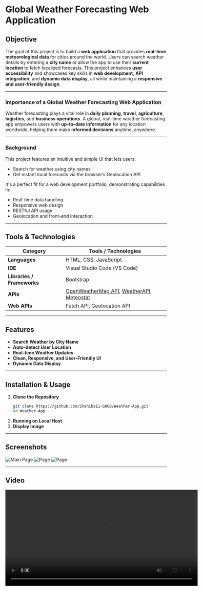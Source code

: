 # Global Weather Forecasting Web Application

## Objective

The goal of this project is to build a **web application** that provides **real-time meteorological data** for cities around the world. Users can search weather details by entering a **city name** or allow the app to use their **current location** to fetch localized forecasts. This project enhances **user accessibility** and showcases key skills in **web development**, **API integration**, and **dynamic data display**, all while maintaining a **responsive and user-friendly design**.

---

### Importance of a Global Weather Forecasting Web Application

Weather forecasting plays a vital role in **daily planning**, **travel**, **agriculture**, **logistics**, and **business operations**. A global, real-time weather forecasting app empowers users with **up-to-date information** for any location worldwide, helping them make **informed decisions** anytime, anywhere.

---

### Background

This project features an intuitive and simple UI that lets users:

- Search for weather using city names
- Get instant local forecasts via the browser’s Geolocation API

It's a perfect fit for a web development portfolio, demonstrating capabilities in:

- Real-time data handling  
- Responsive web design  
- RESTful API usage  
- Geolocation and front-end interaction

---

## Tools & Technologies

| Category               | Tools / Technologies                                          |
|------------------------|---------------------------------------------------------------|
| **Languages**          | HTML, CSS, JavaScript                                         |
| **IDE**                | Visual Studio Code (VS Code)                                  |
| **Libraries / Frameworks** | Bootstrap                                                   |
| **APIs**               | [OpenWeatherMap API](https://openweathermap.org/), [WeatherAPI](https://www.weatherapi.com/), [Meteostat](https://meteostat.net/en/) |
| **Web APIs**           | Fetch API, Geolocation API                                    |

---

## Features

-  **Search Weather by City Name**
-  **Auto-detect User Location**
-  **Real-time Weather Updates**
- **Clean, Responsive, and User-Friendly UI**
- **Dynamic Data Display**


---

## Installation & Usage

1. **Clone the Repository**
   ```bash
   git clone https://github.com/Shahiba11-GHUB/Weather-App.git
   cd Weather-App
   ```
2. **Running on Local Host**
3. **Display Image**

---
## Screenshots

![Main Page](Images/screenshot-homepage.png) 
![Page](Images/screenshot-homepage.png) 
![Page](Images/screenshot-homepage.png) 

---
## Video 

<video width="600" controls>
  <source src="Images/demo.mp4" type="video/mp4">
  Your browser does not support the video tag.
</video>

